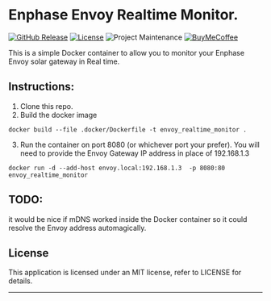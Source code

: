 
# Enphase Envoy Realtime Monitor.

[![GitHub Release][releases-shield]][releases]
[![License][license-shield]](LICENSE)
![Project Maintenance][maintenance-shield]
[![BuyMeCoffee][buymecoffeebadge]][buymecoffee]


This is a simple Docker container to allow you to monitor your Enphase Envoy
solar gateway in Real time.

## Instructions:
1. Clone this repo.
2. Build the docker image
```
docker build --file .docker/Dockerfile -t envoy_realtime_monitor .
```

3. Run the container on port 8080 (or whichever port your prefer).
You will need to provide the Envoy Gateway IP address in place of 192.168.1.3

```
docker run -d --add-host envoy.local:192.168.1.3  -p 8080:80 envoy_realtime_monitor
```

## TODO:

it would be nice if mDNS worked inside the Docker container so it could resolve
the Envoy address automagically. 

## License

This application is licensed under an MIT license, refer to LICENSE for details.

***
[envoy_realtime_monitor]: https://github.com/scottyphillips/envoy_realtime_monitor
[releases-shield]: https://img.shields.io/github/release/scottyphillips/envoy_realtime_monitor.svg?style=for-the-badge
[releases]: https://github.com/scottyphillips/envoy_realtime_monitor/releases
[license-shield]:https://img.shields.io/github/license/scottyphillips/envoy_realtime_monitor?style=for-the-badge
[buymecoffee]: https://www.buymeacoffee.com/RgKWqyt?style=for-the-badge
[buymecoffeebadge]: https://img.shields.io/badge/buy%20me%20a%20coffee-donate-yellow.svg?style=for-the-badge
[maintenance-shield]: https://img.shields.io/badge/Maintainer-Scott%20Phillips-blue?style=for-the-badge
